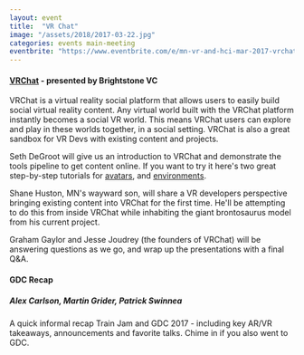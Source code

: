 ```yaml
---
layout: event
title:  "VR Chat"
image: "/assets/2018/2017-03-22.jpg"
categories: events main-meeting
eventbrite: "https://www.eventbrite.com/e/mn-vr-and-hci-mar-2017-vrchat-tickets-32885243649?aff=ebdsoporgprofile"
---
```



#### [VRChat](http://store.steampowered.com/app/438100/) - presented by Brightstone VC

VRChat is a virtual reality social platform that allows users to easily build social virtual reality content. Any virtual world built with the VRChat platform instantly becomes a social VR world. This means VRChat users can explore and play in these worlds together, in a social setting. VRChat is also a great sandbox for VR Devs with existing content and projects.

Seth DeGroot will give us an introduction to VRChat and demonstrate the tools pipeline to get content online. If you want to try it here's two great step-by-step tutorials for [avatars](https://youtu.be/SAVswPdB64Q), and [environments](https://youtu.be/Ebcoed-K4i0).

Shane Huston, MN's wayward son, will share a VR developers perspective bringing existing content into VRChat for the first time. He'll be attempting to do this from inside VRChat while inhabiting the giant brontosaurus model from his current project.

Graham Gaylor and Jesse Joudrey (the founders of VRChat) will be answering questions as we go, and wrap up the presentations with a final Q&A. 


#### GDC Recap
##### Alex Carlson, Martin Grider, Patrick Swinnea

A quick informal recap Train Jam and GDC 2017 - including key AR/VR takeaways, announcements and favorite talks. Chime in if you also went to GDC.